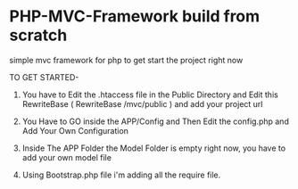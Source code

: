 # PHP-MVC-Framework build from scratch
simple mvc framework for php to get start the project right now

TO GET STARTED- 

1. You have to Edit the .htaccess file in the Public Directory and Edit this RewriteBase ( RewriteBase /mvc/public ) and add your project url

2. You Have to GO inside the APP/Config and Then Edit the config.php and Add Your Own Configuration

3. Inside The APP Folder the Model Folder is empty right now, you have to add your own model file 

4. Using Bootstrap.php file i'm adding all the require file. 
